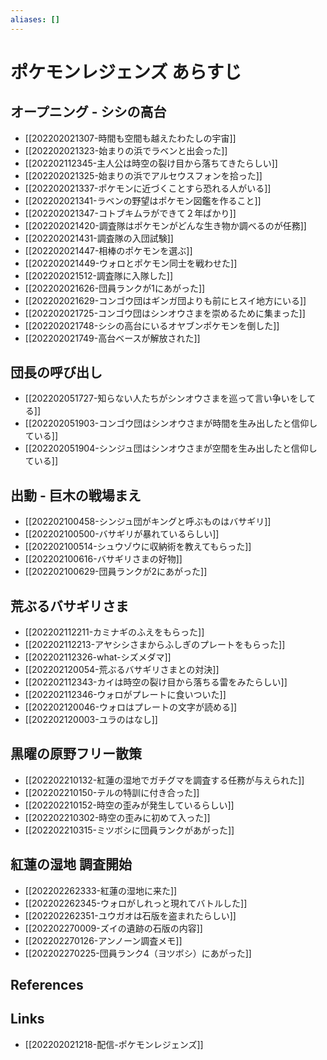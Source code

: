 ```yaml
---
aliases: []
---
```

# ポケモンレジェンズ あらすじ

## オープニング - シシの高台

- [[202202021307-時間も空間も越えたわたしの宇宙]]
- [[202202021323-始まりの浜でラベンと出会った]]
- [[202202112345-主人公は時空の裂け目から落ちてきたらしい]]
- [[202202021325-始まりの浜でアルセウスフォンを拾った]]
- [[202202021337-ポケモンに近づくことすら恐れる人がいる]]
- [[202202021341-ラベンの野望はポケモン図鑑を作ること]]
- [[202202021347-コトブキムラができて２年ばかり]]
- [[202202021420-調査隊はポケモンがどんな生き物か調べるのが任務]]
- [[202202021431-調査隊の入団試験]]
- [[202202021447-相棒のポケモンを選ぶ]]
- [[202202021449-ウォロとポケモン同士を戦わせた]]
- [[202202021512-調査隊に入隊した]]
- [[202202021626-団員ランクが1にあがった]]
- [[202202021629-コンゴウ団はギンガ団よりも前にヒスイ地方にいる]]
- [[202202021725-コンゴウ団はシンオウさまを崇めるために集まった]]
- [[202202021748-シシの高台にいるオヤブンポケモンを倒した]]
- [[202202021749-高台ベースが解放された]]

## 団長の呼び出し

- [[202202051727-知らない人たちがシンオウさまを巡って言い争いをしてる]]
- [[202202051903-コンゴウ団はシンオウさまが時間を生み出したと信仰している]]
- [[202202051904-シンジュ団はシンオウさまが空間を生み出したと信仰している]]

## 出動 - 巨木の戦場まえ

- [[202202100458-シンジュ団がキングと呼ぶものはバサギリ]]
- [[202202100500-バサギリが暴れているらしい]]
- [[202202100514-シュウゾウに収納術を教えてもらった]]
- [[202202100616-バサギリさまの好物]]
- [[202202100629-団員ランクが2にあがった]]

## 荒ぶるバサギリさま

- [[202202112211-カミナギのふえをもらった]]
- [[202202112213-アヤシシさまからふしぎのプレートをもらった]]
- [[202202112326-what-シズメダマ]]
- [[202202120054-荒ぶるバサギリさまとの対決]]
- [[202202112343-カイは時空の裂け目から落ちる雷をみたらしい]]
- [[202202112346-ウォロがプレートに食いついた]]
- [[202202120046-ウォロはプレートの文字が読める]]
- [[202202120003-ユラのはなし]]

## 黒曜の原野フリー散策

- [[202202210132-紅蓮の湿地でガチグマを調査する任務が与えられた]]
- [[202202210150-テルの特訓に付き合った]]
- [[202202210152-時空の歪みが発生しているらしい]]
- [[202202210302-時空の歪みに初めて入った]]
- [[202202210315-ミツボシに団員ランクがあがった]]

## 紅蓮の湿地 調査開始

- [[202202262333-紅蓮の湿地に来た]]
- [[202202262345-ウォロがしれっと現れてバトルした]]
- [[202202262351-ユウガオは石版を盗まれたらしい]]
- [[202202270009-ズイの遺跡の石版の内容]]
- [[202202270126-アンノーン調査メモ]]
- [[202202270225-団員ランク4（ヨツボシ）にあがった]]

## References



## Links

- [[202202021218-配信-ポケモンレジェンズ]]
